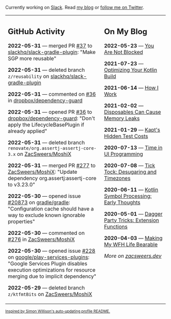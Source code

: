 Currently working on [Slack](https://slack.com/). Read [my blog](https://zacsweers.dev/) or [follow me on Twitter](https://twitter.com/ZacSweers).

<table><tr><td valign="top" width="60%">

## GitHub Activity
<!-- githubActivity starts -->
**2022-05-31** — merged PR [#37](https://github.com/slackhq/slack-gradle-plugin/pull/37) to [slackhq/slack-gradle-plugin](https://github.com/slackhq/slack-gradle-plugin): "Make SGP more reusable"

**2022-05-31** — deleted branch `z/reusability` on [slackhq/slack-gradle-plugin](https://github.com/slackhq/slack-gradle-plugin)

**2022-05-31** — commented on [#36](https://github.com/dropbox/dependency-guard/pull/36#issuecomment-1141658094) in [dropbox/dependency-guard](https://github.com/dropbox/dependency-guard)

**2022-05-31** — opened PR [#36](https://github.com/dropbox/dependency-guard/pull/36) to [dropbox/dependency-guard](https://github.com/dropbox/dependency-guard): "Don't apply the LifecycleBasePlugin if already applied"

**2022-05-31** — deleted branch `renovate/org.assertj-assertj-core-3.x` on [ZacSweers/MoshiX](https://github.com/ZacSweers/MoshiX)

**2022-05-31** — merged PR [#277](https://github.com/ZacSweers/MoshiX/pull/277) to [ZacSweers/MoshiX](https://github.com/ZacSweers/MoshiX): "Update dependency org.assertj:assertj-core to v3.23.0"

**2022-05-30** — opened issue [#20873](https://github.com/gradle/gradle/issues/20873) on [gradle/gradle](https://github.com/gradle/gradle): "Configuration cache should have a way to exclude known ignorable properties"

**2022-05-30** — commented on [#276](https://github.com/ZacSweers/MoshiX/issues/276#issuecomment-1141495634) in [ZacSweers/MoshiX](https://github.com/ZacSweers/MoshiX)

**2022-05-30** — opened issue [#228](https://github.com/google/play-services-plugins/issues/228) on [google/play-services-plugins](https://github.com/google/play-services-plugins): "Google Services Plugin disables execution optimizations for resource merging due to implicit dependency"

**2022-05-29** — deleted branch `z/ktfmtBits` on [ZacSweers/MoshiX](https://github.com/ZacSweers/MoshiX)
<!-- githubActivity ends -->
</td><td valign="top" width="40%">

## On My Blog
<!-- blog starts -->
**2022-05-23** — [You Are Not Blocked](https://www.zacsweers.dev/you-are-not-blocked/)

**2021-07-23** — [Optimizing Your Kotlin Build](https://www.zacsweers.dev/optimizing-your-kotlin-build/)

**2021-06-14** — [How I Work](https://www.zacsweers.dev/how-i-work/)

**2021-02-02** — [Disposables Can Cause Memory Leaks](https://www.zacsweers.dev/disposables-can-cause-memory-leaks/)

**2021-01-29** — [Kapt's Hidden Test Costs](https://www.zacsweers.dev/kapts-hidden-test-costs/)

**2020-07-13** — [Time in UI Programming](https://www.zacsweers.dev/time-in-ui/)

**2020-07-08** — [Tick Tock: Desugaring and Timezones](https://www.zacsweers.dev/ticktock-desugaring-timezones/)

**2020-06-11** — [Kotlin Symbol Processing: Early Thoughts](https://www.zacsweers.dev/kotlin-symbol-processor-early-thoughts/)

**2020-05-01** — [Dagger Party Tricks: Extension Functions](https://www.zacsweers.dev/dagger-party-tricks-extension-functions/)

**2020-04-03** — [Making My WFH Life Bearable](https://www.zacsweers.dev/making-wfh-life-bearable/)
<!-- blog ends -->
_More on [zacsweers.dev](https://zacsweers.dev/)_
</td></tr></table>

<sub><a href="https://simonwillison.net/2020/Jul/10/self-updating-profile-readme/">Inspired by Simon Willison's auto-updating profile README.</a></sub>
